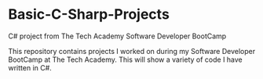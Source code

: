 # Basic-C-Sharp-Projects
C# project from The Tech Academy Software Developer BootCamp

This repository contains projects I worked on during my Software Developer BootCamp at The Tech Academy. This will show a variety of code I have written in C#.
